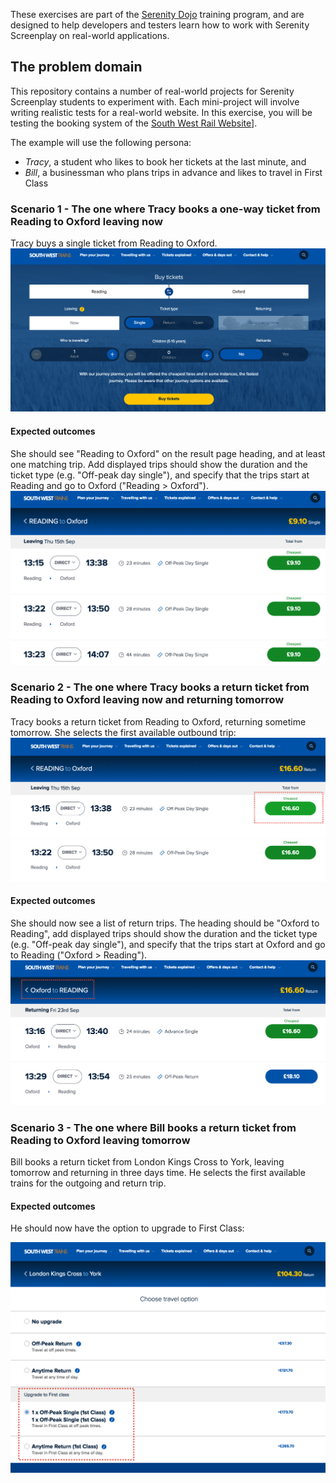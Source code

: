 These exercises are part of the [Serenity Dojo](http://www.serenity-dojo.com/) training program, and are designed to help developers and testers learn how to work with Serenity Screenplay on real-world applications.

## The problem domain

This repository contains a number of real-world projects for Serenity Screenplay students to experiment with. Each mini-project will involve writing realistic tests for a real-world website. In this exercise, you will be testing the booking system of the [South West Rail Website](https://buytickets.southwesttrains.co.uk/)]. 

The example will use the following persona:
 - *Tracy*, a student who likes to book her tickets at the last minute, and
 - *Bill*, a businessman who plans trips in advance and likes to travel in First Class

### Scenario 1 - The one where Tracy books a one-way ticket from Reading to Oxford leaving now

Tracy buys a single ticket from Reading to Oxford.
![The 'Buy Tickets' form](src/documentation/images/buy-tickets-page.png)

#### Expected outcomes 
She should see "Reading to Oxford" on the result page heading, and at least one matching trip. Add displayed trips should show the duration and the ticket type (e.g. "Off-peak day single"), and specify that the trips start at Reading and go to Oxford ("Reading > Oxford").
![Search results](src/documentation/images/reading-to-oxford.png)

### Scenario 2 - The one where Tracy books a return ticket from Reading to Oxford leaving now and returning tomorrow

Tracy books a return ticket from Reading to Oxford, returning sometime tomorrow. She selects the first available outbound trip:
![Search results](src/documentation/images/picking-outbound-trip.png)

#### Expected outcomes 
She should now see a list of return trips. The heading should be "Oxford to Reading", add displayed trips should show the duration and the ticket type (e.g. "Off-peak day single"), and specify that the trips start at Oxford and go to Reading ("Oxford > Reading").
![Search results](src/documentation/images/return-trip.png)

### Scenario 3 - The one where Bill books a return ticket from Reading to Oxford leaving tomorrow

Bill books a return ticket from London Kings Cross to York, leaving tomorrow and returning in three days time. He selects the first available trains for the outgoing and return trip.
 
#### Expected outcomes 
 He should now have the option to upgrade to First Class:

![Search results](src/documentation/images/upgrade-first.png)



